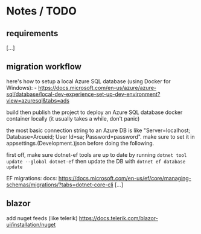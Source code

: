 ﻿# Notes / TODO

## requirements
[...]

## migration workflow
here's how to setup a local Azure SQL database (using Docker for Windows):
    - https://docs.microsoft.com/en-us/azure/azure-sql/database/local-dev-experience-set-up-dev-environment?view=azuresql&tabs=ads

build then publish the project to deploy an Azure SQL database docker container locally (it usually takes a while, don't panic)

the most basic connection string to an Azure DB is like "Server=localhost; Database=Arcueid; User Id=sa; Password=password".
make sure to set it in appsettings.(Development.)json before doing the following.

first off, make sure dotnet-ef tools are up to date by running ```dotnet tool update --global dotnet-ef```
then update the DB with ```dotnet ef database update```

EF migrations:
docs: https://docs.microsoft.com/en-us/ef/core/managing-schemas/migrations/?tabs=dotnet-core-cli
[...]


## blazor
add nuget feeds (like telerik) https://docs.telerik.com/blazor-ui/installation/nuget
